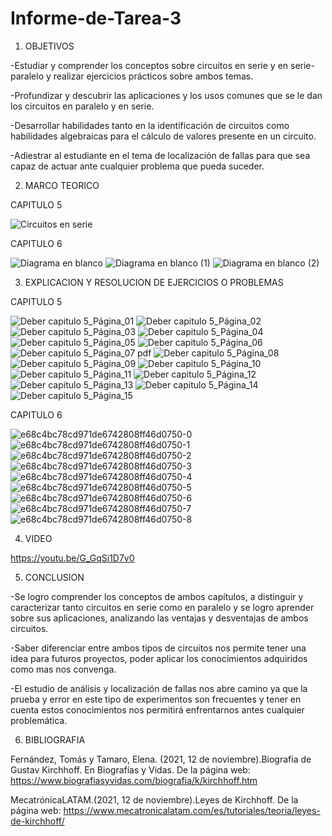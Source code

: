 # Informe-de-Tarea-3

1. OBJETIVOS

-Estudiar y comprender los conceptos  sobre circuitos en serie y en serie-paralelo y realizar ejercicios prácticos sobre ambos temas. 

-Profundizar y descubrir las aplicaciones y los usos comunes que se le dan los circuitos en paralelo y en serie.

-Desarrollar habilidades tanto en la identificación de circuitos como habilidades algebraicas para el cálculo de valores presente en un circuito.

-Adiestrar al estudiante en el tema de localización de fallas para que sea capaz de actuar ante cualquier problema que pueda suceder.


2. MARCO TEORICO

CAPITULO 5 

![Circuitos en serie](https://user-images.githubusercontent.com/93209004/143380335-7bc79d94-2afe-4d0e-8c19-64ab4912765c.png)

CAPITULO 6

![Diagrama en blanco](https://user-images.githubusercontent.com/93899658/143469411-9ed7d737-dfeb-405e-b83d-131e3ca17390.png)
![Diagrama en blanco (1)](https://user-images.githubusercontent.com/93899658/143469403-6ec728b2-b878-4663-ae1d-48a248920ea5.png)
![Diagrama en blanco (2)](https://user-images.githubusercontent.com/93899658/143469407-feee8f52-b618-4a5b-b73a-36b124616e56.png)

3. EXPLICACION Y RESOLUCION DE EJERCICIOS O PROBLEMAS

CAPITULO 5

![Deber capitulo 5_Página_01](https://user-images.githubusercontent.com/93209004/143380391-8dbfe565-d957-4ab6-9d27-733f5bf5801d.jpg)
![Deber capitulo 5_Página_02](https://user-images.githubusercontent.com/93209004/143380392-0a253fbc-58d0-48df-a0e6-56ea189cdea6.jpg)
![Deber capitulo 5_Página_03](https://user-images.githubusercontent.com/93209004/143380393-3a641173-9631-4533-8e54-de3c532388f3.jpg)
![Deber capitulo 5_Página_04](https://user-images.githubusercontent.com/93209004/143380394-0b43ef1f-6954-4646-9c5c-15e07fd7c720.jpg)
![Deber capitulo 5_Página_05](https://user-images.githubusercontent.com/93209004/143380395-c7144ab6-c8ca-4293-8a06-68054506bc20.jpg)
![Deber capitulo 5_Página_06](https://user-images.githubusercontent.com/93209004/143380396-ecc3858a-1ad4-4676-a755-dd0f4aeb5e94.jpg)
![Deber capitulo 5_Página_07 pdf](https://user-images.githubusercontent.com/93209004/143380397-807ce7b8-c0f2-4aa8-8d6b-b27dbd981561.jpg)
![Deber capitulo 5_Página_08](https://user-images.githubusercontent.com/93209004/143380399-cd51e21d-8658-4a9c-b0c8-2b6b211d514b.jpg)
![Deber capitulo 5_Página_09](https://user-images.githubusercontent.com/93209004/143380400-db6c07c4-9217-4755-aea1-e0338e435a60.jpg)
![Deber capitulo 5_Página_10](https://user-images.githubusercontent.com/93209004/143380403-6ff2ce55-96d6-4f9f-9542-bf9b556538c3.jpg)
![Deber capitulo 5_Página_11](https://user-images.githubusercontent.com/93209004/143380405-5201b641-eb0c-4e84-9f2b-89a7aab4dbf2.jpg)
![Deber capitulo 5_Página_12](https://user-images.githubusercontent.com/93209004/143380406-6a18922d-2d6b-4689-8a92-13b8bb6674a3.jpg)
![Deber capitulo 5_Página_13](https://user-images.githubusercontent.com/93209004/143380407-0cae9b8d-284c-43f5-a520-29da6a2a5bae.jpg)
![Deber capitulo 5_Página_14](https://user-images.githubusercontent.com/93209004/143380409-e99d45fa-c9dc-410f-b250-4b935fb8c926.jpg)
![Deber capitulo 5_Página_15](https://user-images.githubusercontent.com/93209004/143380410-82274abc-e230-4d07-9d64-5f2913a5710f.jpg)

CAPITULO 6

![e68c4bc78cd971de6742808ff46d0750-0](https://user-images.githubusercontent.com/93899658/143541289-3e738db6-49ac-4692-8520-c3098cc5b4bc.jpg)
![e68c4bc78cd971de6742808ff46d0750-1](https://user-images.githubusercontent.com/93899658/143541291-e3741adb-f82e-4f84-9264-004b7dfa8ded.jpg)
![e68c4bc78cd971de6742808ff46d0750-2](https://user-images.githubusercontent.com/93899658/143541293-859ea467-8671-4864-abe0-2908198071ca.jpg)
![e68c4bc78cd971de6742808ff46d0750-3](https://user-images.githubusercontent.com/93899658/143541295-e48f8f13-aa1c-4a44-918f-6b3c8774c39b.jpg)
![e68c4bc78cd971de6742808ff46d0750-4](https://user-images.githubusercontent.com/93899658/143541297-e022da64-7ad9-41c5-8023-e6f35ffda9f6.jpg)
![e68c4bc78cd971de6742808ff46d0750-5](https://user-images.githubusercontent.com/93899658/143541301-12d54a76-47ef-4c35-bf34-b5e2444701eb.jpg)
![e68c4bc78cd971de6742808ff46d0750-6](https://user-images.githubusercontent.com/93899658/143541302-6dc3de55-97b2-420d-8261-18573f49b30a.jpg)
![e68c4bc78cd971de6742808ff46d0750-7](https://user-images.githubusercontent.com/93899658/143541305-7d412e2c-fb2d-4bcc-a44f-417bef70d039.jpg)
![e68c4bc78cd971de6742808ff46d0750-8](https://user-images.githubusercontent.com/93899658/143541307-32baae48-5270-442b-a98a-a3a82cb6dfc8.jpg)


4. VIDEO

https://youtu.be/G_GqSi1D7v0

5. CONCLUSION 

-Se logro comprender los conceptos de ambos capítulos, a distinguir y caracterizar tanto circuitos en serie como en paralelo y se logro aprender sobre sus aplicaciones, analizando las ventajas y desventajas de ambos circuitos.

-Saber diferenciar entre ambos tipos de circuitos nos permite tener una idea para futuros proyectos, poder aplicar los conocimientos adquiridos como mas nos convenga.

-El estudio de análisis y localización de fallas nos abre camino ya que la prueba y error en este tipo de experimentos son frecuentes y tener en cuenta estos conocimientos nos permitirá enfrentarnos antes cualquier problemática.


6. BIBLIOGRAFIA

Fernández, Tomás y Tamaro, Elena. (2021, 12 de noviembre).Biografia de Gustav Kirchhoff. En Biografías y Vidas. De la página web: https://www.biografiasyvidas.com/biografia/k/kirchhoff.htm

MecatrónicaLATAM.(2021, 12 de noviembre).Leyes de Kirchhoff. De la página web: https://www.mecatronicalatam.com/es/tutoriales/teoria/leyes-de-kirchhoff/


